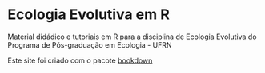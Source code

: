 # Ecologia Evolutiva em R
Material didádico e tutoriais em R para a disciplina de Ecologia Evolutiva do Programa de Pós-graduação em Ecologia - UFRN

Este site foi criado com o pacote [bookdown](https://github.com/rstudio/bookdown)


